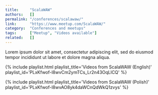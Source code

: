 ```yaml
---
title:     "ScalaWAW"
authors:   []
permalink: "/conferences/scalawaw/"
link:      "https://www.meetup.com/ScalaWAW/"
category:  "Conferences and meetups"
tags:      ["Meetup", "Videos available"]
related:   []
---
```


Lorem ipsum dolor sit amet, consectetur adipiscing elit, sed do eiusmod tempor incididunt ut labore et dolore magna aliqua.

{% include playlist.html playlist_title='Videos from ScalaWAW (English)' playlist_id='PLxKfwof-l8wvCm2ymTCs_Lr2n43OqLlCQ' %}

{% include playlist.html playlist_title='Videos from ScalaWAW (Polish)' playlist_id='PLxKfwof-l8wvAO8yk4daWCnQdWkQ1zvys' %}
